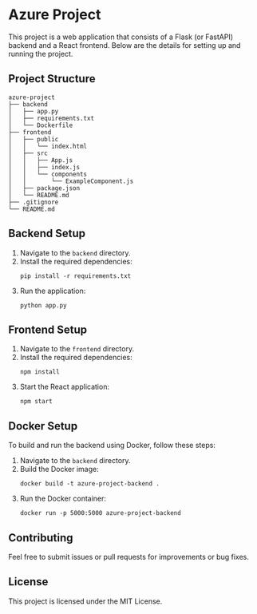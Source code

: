 # Azure Project

This project is a web application that consists of a Flask (or FastAPI) backend and a React frontend. Below are the details for setting up and running the project.

## Project Structure

```
azure-project
├── backend
│   ├── app.py
│   ├── requirements.txt
│   └── Dockerfile
├── frontend
│   ├── public
│   │   └── index.html
│   ├── src
│   │   ├── App.js
│   │   ├── index.js
│   │   └── components
│   │       └── ExampleComponent.js
│   ├── package.json
│   └── README.md
├── .gitignore
└── README.md
```

## Backend Setup

1. Navigate to the `backend` directory.
2. Install the required dependencies:
   ```
   pip install -r requirements.txt
   ```
3. Run the application:
   ```
   python app.py
   ```

## Frontend Setup

1. Navigate to the `frontend` directory.
2. Install the required dependencies:
   ```
   npm install
   ```
3. Start the React application:
   ```
   npm start
   ```

## Docker Setup

To build and run the backend using Docker, follow these steps:

1. Navigate to the `backend` directory.
2. Build the Docker image:
   ```
   docker build -t azure-project-backend .
   ```
3. Run the Docker container:
   ```
   docker run -p 5000:5000 azure-project-backend
   ```

## Contributing

Feel free to submit issues or pull requests for improvements or bug fixes.

## License

This project is licensed under the MIT License.